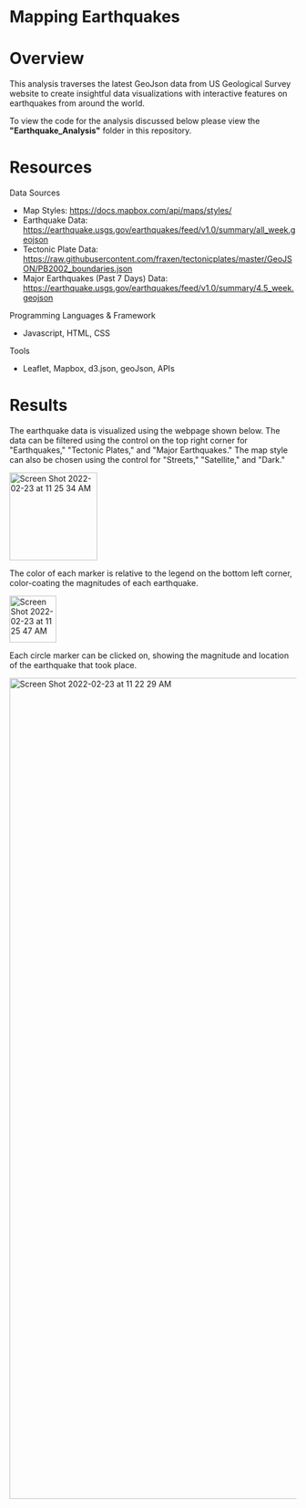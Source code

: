 # Mapping Earthquakes
# Overview
This analysis traverses the latest GeoJson data from US Geological Survey website to create insightful data visualizations with interactive features on earthquakes from around the world.

To view the code for the analysis discussed below please view the **"Earthquake_Analysis"** folder in this repository.

# Resources 
Data Sources
* Map Styles: https://docs.mapbox.com/api/maps/styles/
* Earthquake Data: https://earthquake.usgs.gov/earthquakes/feed/v1.0/summary/all_week.geojson
* Tectonic Plate Data: https://raw.githubusercontent.com/fraxen/tectonicplates/master/GeoJSON/PB2002_boundaries.json
* Major Earthquakes (Past 7 Days) Data: https://earthquake.usgs.gov/earthquakes/feed/v1.0/summary/4.5_week.geojson

Programming Languages & Framework
* Javascript, HTML, CSS 

Tools
* Leaflet, Mapbox, d3.json, geoJson, APIs 

# Results

The earthquake data is visualized using the webpage shown below. The data can be filtered using the control on the top right corner for "Earthquakes," "Tectonic Plates," and "Major Earthquakes." The map style can also be chosen using the control for "Streets," "Satellite," and "Dark." 

<img width="154" alt="Screen Shot 2022-02-23 at 11 25 34 AM" src="https://user-images.githubusercontent.com/94571150/155362338-43818a4c-dccc-4dcc-b007-04a57d72aa2d.png">


The color of each marker is relative to the legend on the bottom left corner, color-coating the magnitudes of each earthquake.

<img width="82" alt="Screen Shot 2022-02-23 at 11 25 47 AM" src="https://user-images.githubusercontent.com/94571150/155362437-6bcdcee9-5a40-48b1-840e-e13eeeae64b4.png">

Each circle marker can be clicked on, showing the magnitude and location of the earthquake that took place. 

<img width="1439" alt="Screen Shot 2022-02-23 at 11 22 29 AM" src="https://user-images.githubusercontent.com/94571150/155361999-dfb1ad09-dd19-4503-a837-e173d08660f7.png">


